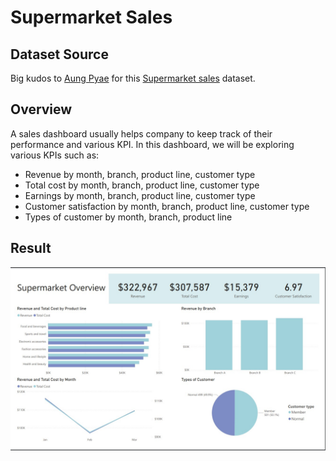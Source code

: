 # Supermarket Sales

## Dataset Source
Big kudos to [Aung Pyae](https://www.kaggle.com/aungpyaeap) for this [Supermarket sales](https://www.kaggle.com/datasets/aungpyaeap/supermarket-sales) dataset.

## Overview
A sales dashboard usually helps company to keep track of their performance and various KPI. In this dashboard, we will be exploring various KPIs such as:
* Revenue by month, branch, product line, customer type
* Total cost by month, branch, product line, customer type
* Earnings by month, branch, product line, customer type
* Customer satisfaction by month, branch, product line, customer type
* Types of customer by month, branch, product line

## Result
![dashboard](SupermarketSales.jpg)
